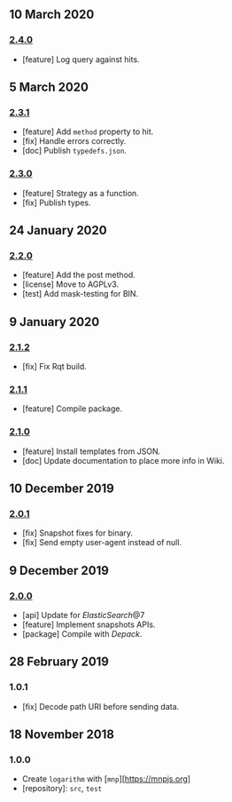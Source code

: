 ## 10 March 2020

### [2.4.0](https://github.com/artdecocode/logarithm/compare/v2.3.1...v2.4.0)

- [feature] Log query against hits.

## 5 March 2020

### [2.3.1](https://github.com/artdecocode/logarithm/compare/v2.3.0...v2.3.1)

- [feature] Add `method` property to hit.
- [fix] Handle errors correctly.
- [doc] Publish `typedefs.json`.

### [2.3.0](https://github.com/artdecocode/logarithm/compare/v2.2.0...v2.3.0)

- [feature] Strategy as a function.
- [fix] Publish types.

## 24 January 2020

### [2.2.0](https://github.com/artdecocode/logarithm/compare/v2.1.2...v2.2.0)

- [feature] Add the post method.
- [license] Move to AGPLv3.
- [test] Add mask-testing for BIN.

## 9 January 2020

### [2.1.2](https://github.com/artdecocode/logarithm/compare/v2.1.1...v2.1.2)

- [fix] Fix Rqt build.

### [2.1.1](https://github.com/artdecocode/logarithm/compare/v2.1.0...v2.1.1)

- [feature] Compile package.

### [2.1.0](https://github.com/artdecocode/logarithm/compare/v2.0.1...v2.1.0)

- [feature] Install templates from JSON.
- [doc] Update documentation to place more info in Wiki.

## 10 December 2019

### [2.0.1](https://github.com/artdecocode/logarithm/compare/v2.0.0...v2.0.1)

- [fix] Snapshot fixes for binary.
- [fix] Send empty user-agent instead of null.

## 9 December 2019

### [2.0.0](https://github.com/artdecocode/logarithm/compare/v1.0.1...v2.0.0)

- [api] Update for _ElasticSearch_@7
- [feature] Implement snapshots APIs.
- [package] Compile with _Depack_.

## 28 February 2019

### 1.0.1

- [fix] Decode path URI before sending data.

## 18 November 2018

### 1.0.0

- Create `logarithm` with [`mnp`][https://mnpjs.org]
- [repository]: `src`, `test`
